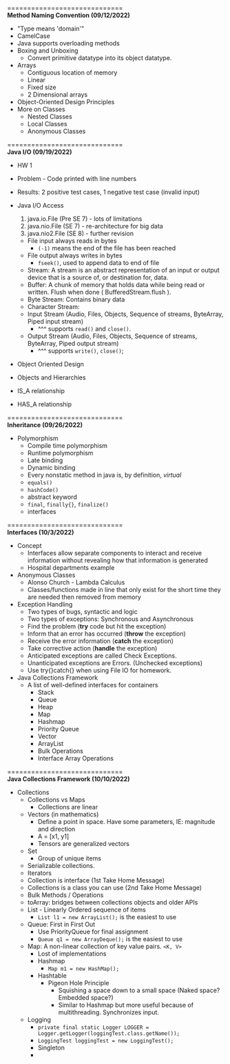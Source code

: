 =============================\
**Method Naming Convention (09/12/2022)**
- "Type means 'domain'"
- CamelCase
- Java supports overloading methods
- Boxing and Unboxing
    - Convert primitive datatype into its object datatype.
- Arrays
    - Contiguous location of memory
    - Linear
    - Fixed size
    - 2 Dimensional arrays
- Object-Oriented Design Principles
- More on Classes
    - Nested Classes
    - Local Classes
    - Anonymous Classes

=============================\
**Java I/O (09/19/2022)**
- HW 1
- Problem - Code printed with line numbers
- Results: 2 positive test cases, 1 negative test case (invalid input)
- Java I/O Access
    1. java.io.File (Pre SE 7) - lots of limitations
    2. java.nio.File (SE 7) - re-architecture for big data
    3. java.nio2.File (SE 8) - further revision

    - File input always reads in bytes
        - `(-1)` means the end of the file has been reached
    - File output always writes in bytes
        - `fseek()`, used to append data to end of file
    - Stream: A stream is an abstract representation of an input or output device that is a source of, or destination for, data.
    - Buffer: A chunk of memory that holds data while being read or written. Flush when done ( BufferedStream.flush ).
    - Byte Stream: Contains binary data
    - Character Stream:
    - Input Stream (Audio, Files, Objects, Sequence of streams, ByteArray, Piped input stream)
        - ^^^ supports `read()` and `close()`.
    - Output Stream (Audio, Files, Objects, Sequence of streams, ByteArray, Piped output stream)
        - ^^^ supports `write()`, `close()`;
- Object Oriented Design
- Objects and Hierarchies
- IS_A relationship
- HAS_A relationship

=============================\
**Inheritance (09/26/2022)**
- Polymorphism
  - Compile time polymorphism
  - Runtime polymorphism
  - Late binding
  - Dynamic binding
  - Every nonstatic method in java is, by definition, *virtual*
  - `equals()`
  - `hashCode()`
  - abstract keyword
  - `final`, `finally{}`, `finalize()`
  - interfaces

=============================\
**Interfaces (10/3/2022)**
- Concept
  - Interfaces allow separate components to interact and receive information without revealing how that information is generated
  - Hospital departments example
- Anonymous Classes
  - Alonso Church - Lambda Calculus
  - Classes/functions made in line that only exist for the short time they are needed then removed from memory
- Exception Handling
  - Two types of bugs, syntactic and logic
  - Two types of exceptions: Synchronous and Asynchronous
  - Find the problem (**try** code but hit the exception)
  - Inform that an error has occurred (**throw** the exception)
  - Receive the error information (**catch** the exception)
  - Take corrective action (**handle** the exception)
  - Anticipated exceptions are called Check Exceptions.
  - Unanticipated exceptions are Errors. (Unchecked exceptions)
  - Use try{}catch{} when using File IO for homework.
- Java Collections Framework
  - A list of well-defined interfaces for containers
    - Stack
    - Queue
    - Heap
    - Map
    - Hashmap
    - Priority Queue
    - Vector
    - ArrayList
    - Bulk Operations
    - Interface Array Operations

=============================\
**Java Collections Framework (10/10/2022)**
- Collections
  - Collections vs Maps
    - Collections are linear
  - Vectors (in mathematics)
    - Define a point in space. Have some parameters, IE: magnitude and direction
    - A = \[x1, y1]
    - Tensors are generalized vectors
  - Set
    - Group of unique items
  - Serializable collections.
  - Iterators
  - Collection is interface (1st Take Home Message)
  - Collections is a class you can use (2nd Take Home Message)
  - Bulk Methods / Operations
  - toArray: bridges between collections objects and older APIs
  - List - Linearly Ordered sequence of items
    - `List l1 = new ArrayList();` is the easiest to use
  - Queue: First in First Out
    - Use PriorityQueue for final assignment
    - `Queue q1 = new ArrayDeque();` is the easiest to use
  - Map: A non-linear collection of key value pairs. `<K, V>`
    - Lost of implementations
    - Hashmap
      - `Map m1 = new HashMap();`
    - Hashtable 
      - Pigeon Hole Principle
        - Squishing a space down to a small space (Naked space? Embedded space?)
        - Similar to Hashmap but more useful because of multithreading. Synchronizes input.
  - Logging
    - `private final static Logger LOGGER = Logger.getLogger(loggingTest.class.getName());`
    - `LoggingTest loggingTest = new LoggingTest();`
    - Singleton
    - 
      